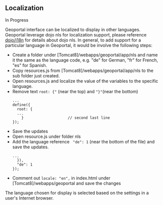 ## Localization

In Progress  

Geoportal interface can be localized to display in other languages. Geoportal leverage dojo nls for localization support, please reference [dojo/i18n](https://dojotoolkit.org/reference-guide/1.9/dojo/i18n.html) for details about dojo nls. In general, to add support for a particular language in Geoportal, it would be involve the following steps:

* Create a folder  under [Tomcat8]/webapps/geoportal/app/nls and name it the same as the language code, e.g. "de" for German, "fr" for French, "es" for Spanish.
* Copy resources.js from [Tomcat8]/webapps/geoportal/app/nls to the sub folder just created.
* Open resources.js and localize the value of the variables to the specific language.
* Remove text `root: {"` (near the top) and ` "}" `(near the bottom)
   ```
   ...
   define({
     root: {                
     ...
       }                    // second last line
   });       
   ```    
* Save the updates
* Open resource.js under folder nls
* Add the language reference ` "de": 1` (near the bottom of the file) and save the updates.
   ```
   ...
     }),
     "de": 1
   });     
   ```  
* Comment out ` locale: "en", ` in index.html under [Tomcat8]/webapps/geoportal and save the changes


The language chosen for display is selected based on the settings in a user's Internet browser. 

